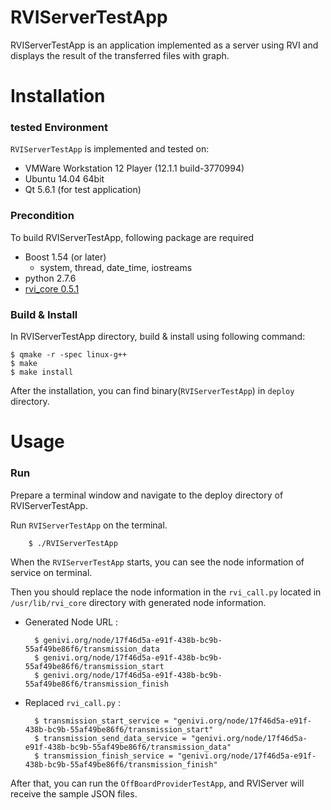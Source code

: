 # RVIServerTestApp

RVIServerTestApp is an application implemented as a server using RVI and displays the result of the transferred files with graph.

# Installation

### tested Environment
`RVIServerTestApp` is implemented and tested on:
* VMWare Workstation 12 Player (12.1.1 build-3770994)
* Ubuntu 14.04 64bit
* Qt 5.6.1 (for test application)

### Precondition
To build RVIServerTestApp, following package are required
* Boost 1.54 (or later)
    * system, thread, date_time, iostreams
* python 2.7.6
* [rvi_core 0.5.1](https://github.com/GENIVI/rvi_core/releases)

### Build & Install
In RVIServerTestApp directory, build & install using following command:

    $ qmake -r -spec linux-g++
    $ make
    $ make install

After the installation, you can find binary(`RVIServerTestApp`) in `deploy` directory.

# Usage

### Run
Prepare a terminal window and navigate to the deploy directory of RVIServerTestApp.

Run `RVIServerTestApp` on the terminal.

        $ ./RVIServerTestApp

When the `RVIServerTestApp` starts, you can see the node information of service on terminal.

Then you should replace the node information in the `rvi_call.py` located in `/usr/lib/rvi_core` directory with generated node information.

* Generated Node URL :

        $ genivi.org/node/17f46d5a-e91f-438b-bc9b-55af49be86f6/transmission_data
        $ genivi.org/node/17f46d5a-e91f-438b-bc9b-55af49be86f6/transmission_start
        $ genivi.org/node/17f46d5a-e91f-438b-bc9b-55af49be86f6/transmission_finish

* Replaced `rvi_call.py` :

        $ transmission_start_service = "genivi.org/node/17f46d5a-e91f-438b-bc9b-55af49be86f6/transmission_start"
        $ transmission_send_data_service = "genivi.org/node/17f46d5a-e91f-438b-bc9b-55af49be86f6/transmission_data"
        $ transmission_finish_service = "genivi.org/node/17f46d5a-e91f-438b-bc9b-55af49be86f6/transmission_finish"

After that, you can run the `OffBoardProviderTestApp`, and RVIServer will receive the sample JSON files.
